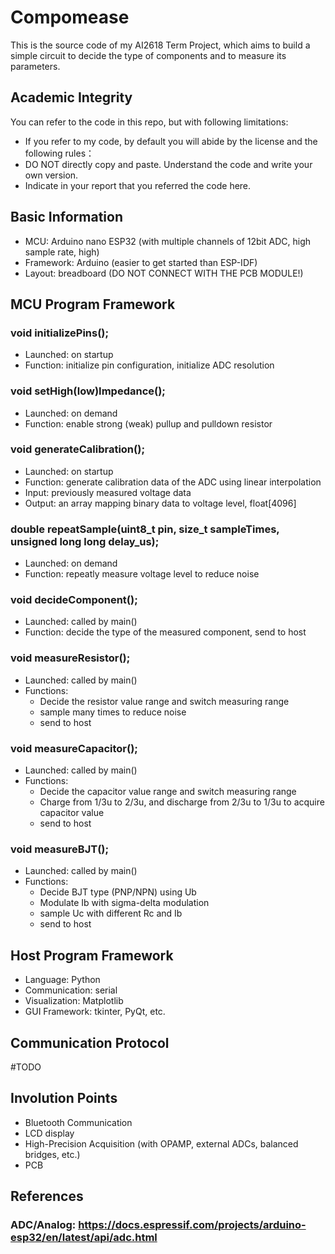 # Compomease
This is the source code of my AI2618 Term Project, which aims to build a simple circuit to decide the type of components and to measure its parameters.

## Academic Integrity

You can refer to the code in this repo, but with following limitations:
- If you refer to my code, by default you will abide by the license and the following rules：
- DO NOT directly copy and paste. Understand the code and write your own version.
- Indicate in your report that you referred the code here.

## Basic Information

- MCU: Arduino nano ESP32 (with multiple channels of 12bit ADC, high sample rate, high)
- Framework: Arduino (easier to get started than ESP-IDF)
- Layout: breadboard (DO NOT CONNECT WITH THE PCB MODULE!)

  
## MCU Program Framework

### void initializePins();

- Launched: on startup
- Function: initialize pin configuration, initialize ADC resolution

### void setHigh(low)Impedance();

- Launched: on demand
- Function: enable strong (weak) pullup and pulldown resistor

### void generateCalibration();

- Launched: on startup
- Function: generate calibration data of the ADC using linear interpolation
- Input: previously measured voltage data
- Output: an array mapping binary data to voltage level, float[4096]

### double repeatSample(uint8_t pin, size_t sampleTimes, unsigned long long delay_us);

- Launched: on demand
- Function: repeatly measure voltage level to reduce noise

### void decideComponent();

- Launched: called by main()
- Function: decide the type of the measured component, send to host

### void measureResistor();

- Launched: called by main()
- Functions:
  - Decide the resistor value range and switch measuring range
  - sample many times to reduce noise
  - send to host

### void measureCapacitor();

- Launched: called by main()
- Functions:
  - Decide the capacitor value range and switch measuring range
  - Charge from 1/3u to 2/3u, and discharge from 2/3u to 1/3u to acquire capacitor value
  - send to host

### void measureBJT();

- Launched: called by main()
- Functions:
  - Decide BJT type (PNP/NPN) using Ub
  - Modulate Ib with sigma-delta modulation
  - sample Uc with different Rc and Ib
  - send to host

## Host Program Framework

- Language: Python
- Communication: serial
- Visualization: Matplotlib
- GUI Framework: tkinter, PyQt, etc.

## Communication Protocol

#TODO

## Involution Points

- Bluetooth Communication
- LCD display
- High-Precision Acquisition (with OPAMP, external ADCs, balanced bridges, etc.)
- PCB

## References

### ADC/Analog: https://docs.espressif.com/projects/arduino-esp32/en/latest/api/adc.html
